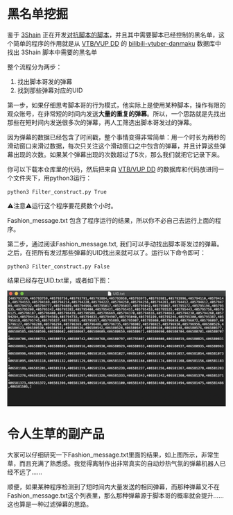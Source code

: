 # 黑名单挖掘
鉴于 [3Shain](https://gist.github.com/3Shain) 正在开发[对抗脚本的脚本](https://gist.github.com/3Shain/e831b4b15999600994521c59e6f98708)，并且其中需要脚本已经控制的黑名单，这个简单的程序的作用就是从 [VTB/VUP DD](https://github.com/bilibili-dd-center) 的 [bilibili-vtuber-danmaku](https://github.com/bilibili-dd-center/bilibili-vtuber-danmaku) 数据库中找出 3Shain 脚本中需要的黑名单

整个流程分为两步：
1. 找出脚本哥发的弹幕
2. 找到那些弹幕对应的UID

第一步，如果仔细思考脚本哥的行为模式，他实际上是使用某种脚本，操作有限的观众账号，在非常短的时间内发送**大量的重复的弹幕**。所以，一个思路就是先找出那些在短时间内发送很多次的弹幕，再人工筛选出脚本哥发过的弹幕。

因为弹幕的数据已经包含了时间戳，整个事情变得非常简单：用一个时长为两秒的滑动窗口来滑过数据，每次只关注这个滑动窗口之中包含的弹幕，并且计算这些弹幕出现的次数。如果某个弹幕出现的次数超过了5次，那么我们就把它记录下来。

你可以下载本仓库里的代码，然后把来自 [VTB/VUP DD](https://github.com/bilibili-dd-center) 的数据库和代码放进同一个文件夹下，用python3运行：

```
python3 Filter_construct.py True
```

⚠️注意⚠️运行这个程序要花费数个小时。

Fashion_message.txt 包含了程序运行的结果，所以你不必自己去运行上面的程序。

第二步，通过阅读Fashion_message.txt, 我们可以手动找出脚本哥发过的弹幕。之后，在把所有发过那些弹幕的UID找出来就可以了。运行以下命令即可：

```
python3 Filter_construct.py False
```

结果已经存在UID.txt里，或者如下图：

![image](http://github.com/pren1/script-anti-back-end//raw/master/image/UIDs.png)

# 令人生草的副产品


大家可以仔细研究一下Fashion_message.txt里面的结果，如上图所示，非常生草，而且充满了熟悉感。我觉得离制作出非常真实的自动炒热气氛的弹幕机器人已经不远了......

顺便，如果某种程序检测到了短时间内大量发送的相同弹幕，而那种弹幕又不在Fashion_message.txt这个列表里，那么那种弹幕源于脚本哥的概率就会提升......这也算是一种过滤弹幕的思路。
